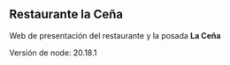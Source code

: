 ## Restaurante la Ceña

Web de presentación del restaurante y la posada **La Ceña**

Versión de node: 20.18.1